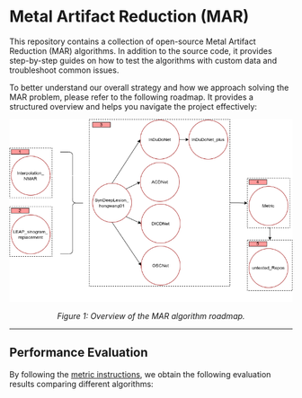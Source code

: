# Metal Artifact Reduction (MAR)

This repository contains a collection of open-source Metal Artifact Reduction (MAR) algorithms. In addition to the source code, it provides step-by-step guides on how to test the algorithms with custom data and troubleshoot common issues.

To better understand our overall strategy and how we approach solving the MAR problem, please refer to the following roadmap. It provides a structured overview and helps you navigate the project effectively:

<p align="center">
  <a href="roadmap.drawio.png">
    <img src="roadmap.drawio.png" alt="Roadmap diagram" title="Click to view full-size" width="900">
  </a>
</p>

<p align="center"><em>Figure 1: Overview of the MAR algorithm roadmap.</em></p>

---

## Performance Evaluation

By following the [metric instructions](./metric/), we obtain the following evaluation results comparing different algorithms:
